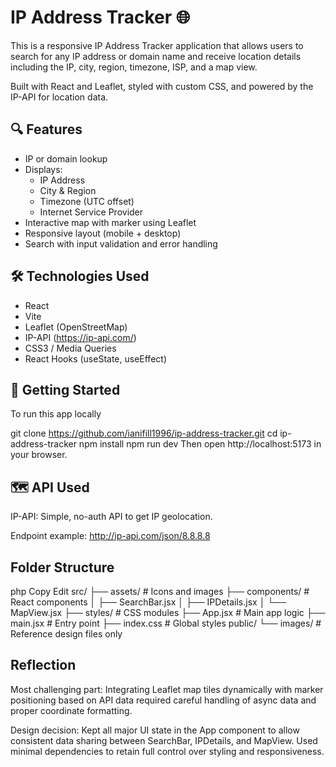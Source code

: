 # IP Address Tracker 🌐

This is a responsive IP Address Tracker application that allows users to search for any IP address or domain name and receive location details including the IP, city, region, timezone, ISP, and a map view.

Built with React and Leaflet, styled with custom CSS, and powered by the IP-API for location data.

## 🔍 Features

- IP or domain lookup
- Displays:
  - IP Address
  - City & Region
  - Timezone (UTC offset)
  - Internet Service Provider
- Interactive map with marker using Leaflet
- Responsive layout (mobile + desktop)
- Search with input validation and error handling

## 🛠️ Technologies Used

- React
- Vite
- Leaflet (OpenStreetMap)
- IP-API (https://ip-api.com/)
- CSS3 / Media Queries
- React Hooks (useState, useEffect)

## 🚀 Getting Started

To run this app locally

git clone https://github.com/ianifill1996/ip-address-tracker.git
cd ip-address-tracker
npm install
npm run dev
Then open http://localhost:5173 in your browser.

## 🗺️ API Used
IP-API: Simple, no-auth API to get IP geolocation.

Endpoint example: http://ip-api.com/json/8.8.8.8

## Folder Structure
php
Copy
Edit
src/
├── assets/               # Icons and images
├── components/           # React components
│   ├── SearchBar.jsx
│   ├── IPDetails.jsx
│   └── MapView.jsx
├── styles/               # CSS modules
├── App.jsx               # Main app logic
├── main.jsx              # Entry point
├── index.css             # Global styles
public/
└── images/               # Reference design files only

## Reflection
Most challenging part:
Integrating Leaflet map tiles dynamically with marker positioning based on API data required careful handling of async data and proper coordinate formatting.

Design decision:
Kept all major UI state in the App component to allow consistent data sharing between SearchBar, IPDetails, and MapView. Used minimal dependencies to retain full control over styling and responsiveness.

